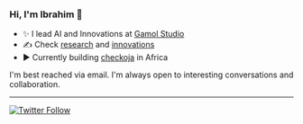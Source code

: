 ### Hi, I'm Ibrahim 👋
 
  * ✨ I lead AI and Innovations at [Gamol Studio](http://gamolstudio.com/)
  * ✍ Check [research](https://ibrahimgbadegesin.blogspot.com/) and [innovations](https://www.instagram.com/engrgit/)
  * ▶️ Currently building [checkoja](https://checkoja.blogspot.com/) in Africa

    

I'm best reached via email. I'm always open to interesting conversations and collaboration.

 
---
[![Twitter Follow](https://img.shields.io/twitter/follow/Engrgit?label=Follow&style=social)](https://twitter.com/Engrgit)

